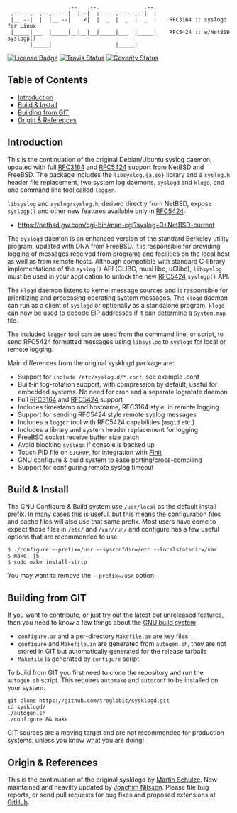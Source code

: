 ```
                   .--.  .--.              .--.
 .-----.--.--.-----|  |--|  :-----.-----.--|  |
 |__ --|  |  |__ --|    <|  |  _  |  _  |  _  |    RFC3164 :: syslogd for Linux
 |_____|___  |_____|__|__|__|_____|___  |_____|    RFC5424 :: w/NetBSD syslogp()
       |_____|                    |_____|
```
[![License Badge][]][License] [![Travis Status][]][Travis] [![Coverity Status][]][Coverity Scan]

Table of Contents
-----------------

* [Introduction](#introduction)
* [Build & Install](#build--install)
* [Building from GIT](#building-from-git)
* [Origin & References](#origin--references)

Introduction
------------

This is the continuation of the original Debian/Ubuntu syslog daemon,
updated with full [RFC3164][] and [RFC5424][] support from NetBSD and
FreeBSD.  The package includes the `libsyslog.{a,so}` library and a
`syslog.h` header file replacement, two system log daemons, `syslogd`
and `klogd`, and one command line tool called `logger`.

`libsyslog` and `syslog/syslog.h`, derived directly from NetBSD, expose
`syslogp()` and other new features available only in [RFC5424][]:

- https://netbsd.gw.com/cgi-bin/man-cgi?syslog+3+NetBSD-current

The `syslogd` daemon is an enhanced version of the standard Berkeley
utility program, updated with DNA from FreeBSD.  It is responsible for
providing logging of messages received from programs and facilities on
the local host as well as from remote hosts.  Although compatible with
standard C-library implementations of the `syslog()` API (GLIBC, musl
libc, uClibc), `libsyslog` must be used in your application to unlock
the new [RFC5424][] `syslogp()` API.

The `klogd` daemon listens to kernel message sources and is responsible
for prioritizing and processing operating system messages.  The `klogd`
daemon can run as a client of `syslogd` or optionally as a standalone
program.  `klogd` can now be used to decode EIP addresses if it can
determine a `System.map` file.

The included `logger` tool can be used from the command line, or script,
to send RFC5424 formatted messages using `libsyslog` to `syslogd` for
local or remote logging.

Main differences from the original sysklogd package are:

- Support for `include /etc/syslog.d/*.conf`, see example .conf
- Built-in log-rotation support, with compression by default, useful for
  embedded systems.  No need for cron and a separate logrotate daemon
- Full [RFC3164][] and [RFC5424][] support
- Includes timestamp and hostname, RFC3164 style, in remote logging
- Support for sending RFC5424 style remote syslog messages
- Includes a `logger` tool with RFC5424 capabilities (`msgid` etc.)
- Includes a library and system header replacement for logging
- FreeBSD socket receive buffer size patch
- Avoid blocking `syslogd` if console is backed up
- Touch PID file on `SIGHUP`, for integration with [Finit][]
- GNU configure & build system to ease porting/cross-compiling
- Support for configuring remote syslog timeout


Build & Install
---------------

The GNU Configure & Build system use `/usr/local` as the default install
prefix.  In many cases this is useful, but this means the configuration
files and cache files will also use that same prefix.  Most users have
come to expect those files in `/etc/` and `/var/run/` and configure has
a few useful options that are recommended to use:

    $ ./configure --prefix=/usr --sysconfdir=/etc --localstatedir=/var
    $ make -j5
    $ sudo make install-strip

You may want to remove the `--prefix=/usr` option.


Building from GIT
-----------------

If you want to contribute, or just try out the latest but unreleased
features, then you need to know a few things about the [GNU build
system][buildsystem]:

- `configure.ac` and a per-directory `Makefile.am` are key files
- `configure` and `Makefile.in` are generated from `autogen.sh`,
  they are not stored in GIT but automatically generated for the
  release tarballs
- `Makefile` is generated by `configure` script

To build from GIT you first need to clone the repository and run the
`autogen.sh` script.  This requires `automake` and `autoconf` to be
installed on your system.

    git clone https://github.com/troglobit/sysklogd.git
    cd sysklogd/
    ./autogen.sh
    ./configure && make

GIT sources are a moving target and are not recommended for production
systems, unless you know what you are doing!


Origin & References
-------------------

This is the continuation of the original sysklogd by [Martin Schulze][].
Now maintained and heavilty updated by [Joachim Nilsson][].  Please file
bug reports, or send pull requests for bug fixes and proposed extensions
at [GitHub][].

[RFC3164]:          https://tools.ietf.org/html/rfc3164
[RFC5424]:          https://tools.ietf.org/html/rfc5424
[Martin Schulze]:   http://www.infodrom.org/projects/sysklogd/
[Joachim Nilsson]:  http://troglobit.com
[Finit]:            https://github.com/troglobit/finit
[GitHub]:           https://github.com/troglobit/sysklogd
[buildsystem]:      https://airs.com/ian/configure/
[License]:          https://en.wikipedia.org/wiki/GPL_license
[License Badge]:    https://img.shields.io/badge/License-GPL%20v2-blue.svg
[Travis]:           https://travis-ci.org/troglobit/sysklogd
[Travis Status]:    https://travis-ci.org/troglobit/sysklogd.png?branch=master
[Coverity Scan]:    https://scan.coverity.com/projects/19540
[Coverity Status]:  https://scan.coverity.com/projects/19540/badge.svg

